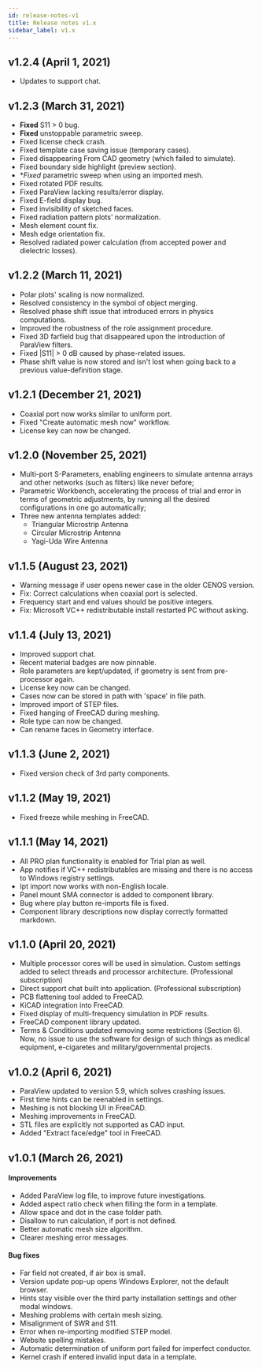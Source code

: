 ```yaml
---
id: release-notes-v1
title: Release notes v1.x 
sidebar_label: v1.x
---
```


## v1.2.4 (April 1, 2021)

* Updates to support chat.

## v1.2.3 (March 31, 2021)

* **Fixed** S11 > 0 bug.
* **Fixed** unstoppable parametric sweep.
* Fixed license check crash.
* Fixed template case saving issue (temporary cases).
* Fixed disappearing From CAD geometry (which failed to simulate).
* Fixed boundary side highlight (preview section).
* **Fixed* parametric sweep when using an imported mesh.
* Fixed rotated PDF results.
* Fixed ParaView lacking results/error display.
* Fixed E-field display bug.
* Fixed invisibility of sketched faces.
* Fixed radiation pattern plots' normalization.
* Mesh element count fix.
* Mesh edge orientation fix.
* Resolved radiated power calculation (from accepted power and dielectric losses).

## v1.2.2 (March 11, 2021)

* Polar plots' scaling is now normalized.
* Resolved consistency in the symbol of object merging.
* Resolved phase shift issue that introduced errors in physics computations.
* Improved the robustness of the role assignment procedure.
* Fixed 3D farfield bug that disappeared upon the introduction of ParaView filters.
* Fixed |S11| > 0 dB caused by phase-related issues.
* Phase shift value is now stored and isn't lost when going back to a previous value-definition stage.

## v1.2.1 (December 21, 2021)

* Coaxial port now works similar to uniform port.
* Fixed "Create automatic mesh now" workflow.
* License key can now be changed.

## v1.2.0 (November 25, 2021)

* Multi-port S-Parameters, enabling engineers to simulate antenna arrays and other networks (such as filters) like never before;
* Parametric Workbench, accelerating the process of trial and error in terms of geometric adjustments, by running all the desired configurations in one go automatically;
* Three new antenna templates added:
    - Triangular Microstrip Antenna
    - Circular Microstrip Antenna
    - Yagi-Uda Wire Antenna

## v1.1.5 (August 23, 2021)

* Warning message if user opens newer case in the older CENOS version.
* Fix: Correct calculations when coaxial port is selected.
* Frequency start and end values should be positive integers.
* Fix: Microsoft VC++ redistributable install restarted PC without asking.

## v1.1.4 (July 13, 2021)

* Improved support chat.
* Recent material badges are now pinnable. 
* Role parameters are kept/updated, if geometry is sent from pre-processor again. 
* License key now can be changed.
* Cases now can be stored in path with 'space' in file path.
* Improved import of STEP files. 
* Fixed hanging of FreeCAD during meshing. 
* Role type can now be changed.
* Can rename faces in Geometry interface.

## v1.1.3 (June 2, 2021)

* Fixed version check of 3rd party components.

## v1.1.2 (May 19, 2021)

* Fixed freeze while meshing in FreeCAD.

## v1.1.1 (May 14, 2021)

* All PRO plan functionality is enabled for Trial plan as well.
* App notifies if VC++ redistributables are missing and there is no access to Windows registry settings.
* Ipt import now works with non-English locale.
* Panel mount SMA connector is added to component library.
* Bug where play button re-imports file is fixed.
* Component library descriptions now display correctly formatted markdown.

## v1.1.0 (April 20, 2021)

* Multiple processor cores will be used in simulation. Custom settings added to select threads and processor architecture.  (Professional subscription)
* Direct support chat built into application. (Professional subscription)
* PCB flattening tool added to FreeCAD.
* KiCAD integration into FreeCAD.
* Fixed display of multi-frequency simulation in PDF results.
* FreeCAD component library updated.
* Terms & Conditions updated removing some restrictions (Section 6). Now, no issue to use the software for design of such things as medical equipment, e-cigaretes and military/governmental projects.



## v1.0.2 (April 6, 2021)

* ParaView updated to version 5.9, which solves crashing issues. 
* First time hints can be reenabled in settings. 
* Meshing is not blocking UI in FreeCAD.
* Meshing improvements in FreeCAD.
* STL files are explicitly not supported as CAD input. 
* Added "Extract face/edge" tool in FreeCAD.

## v1.0.1 (March 26, 2021)

#### Improvements

* Added ParaView log file, to improve future investigations.
* Added aspect ratio check when filling the form in a template.
* Allow space and dot in the case folder path.
* Disallow to run calculation, if port is not defined.
* Better automatic mesh size algorithm.
* Clearer meshing error messages.

#### Bug fixes

* Far field not created, if air box is small.
* Version update pop-up opens Windows Explorer, not the default browser.
* Hints stay visible over the third party installation settings and other modal windows.
* Meshing problems with certain mesh sizing.
* Misalignment of SWR and S11.
* Error when re-importing modified STEP model.
* Website spelling mistakes.
* Automatic determination of uniform port failed for imperfect conductor.
* Kernel crash if entered invalid input data in a template.
